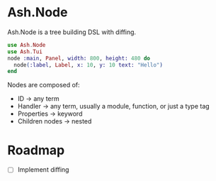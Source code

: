 # Ash.Node

Ash.Node is a tree building DSL with diffing.

```elixir
use Ash.Node
use Ash.Tui
node :main, Panel, width: 800, height: 480 do
  node(:label, Label, x: 10, y: 10 text: "Hello")
end
```

Nodes are composed of:
- ID -> any term
- Handler -> any term, usually a module, function, or just a type tag
- Properties -> keyword
- Children nodes -> nested

# Roadmap

- [ ] Implement diffing
